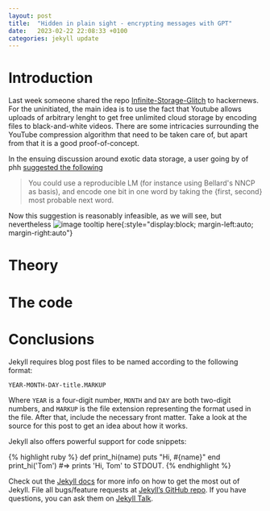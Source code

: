 ```yaml
---
layout: post
title:  "Hidden in plain sight - encrypting messages with GPT"
date:   2023-02-22 22:08:33 +0100
categories: jekyll update
---
```


# Introduction

Last week someone shared the repo [Infinite-Storage-Glitch](https://github.com/DvorakDwarf/Infinite-Storage-Glitch) to hackernews. For the uninitiated, the main idea is to use the fact that Youtube allows uploads of arbitrary lenght to get free unlimited cloud storage by encoding files to black-and-white videos. There are some intricacies surrounding the YouTube compression algorithm that need to be taken care of, but apart from that it is a good proof-of-concept.

In the ensuing discussion around exotic data storage, a user going by of phh [suggested the following](https://news.ycombinator.com/item?id=34866808#34867655)

> You could use a reproducible LM (for instance using Bellard's NNCP as basis), and encode one bit in one word by taking the {first, second} most probable next word.  

Now this suggestion is reasonably infeasible, as we will see, but nevertheless 
![image tooltip here](/images/security.png){:style="display:block; margin-left:auto; margin-right:auto"}

# Theory

# The code

# Conclusions

Jekyll requires blog post files to be named according to the following format:

`YEAR-MONTH-DAY-title.MARKUP`

Where `YEAR` is a four-digit number, `MONTH` and `DAY` are both two-digit numbers, and `MARKUP` is the file extension representing the format used in the file. After that, include the necessary front matter. Take a look at the source for this post to get an idea about how it works.

Jekyll also offers powerful support for code snippets:

{% highlight ruby %}
def print_hi(name)
  puts "Hi, #{name}"
end
print_hi('Tom')
#=> prints 'Hi, Tom' to STDOUT.
{% endhighlight %}

Check out the [Jekyll docs][jekyll-docs] for more info on how to get the most out of Jekyll. File all bugs/feature requests at [Jekyll’s GitHub repo][jekyll-gh]. If you have questions, you can ask them on [Jekyll Talk][jekyll-talk].

[jekyll-docs]: https://jekyllrb.com/docs/home
[jekyll-gh]:   https://github.com/jekyll/jekyll
[jekyll-talk]: https://talk.jekyllrb.com/
